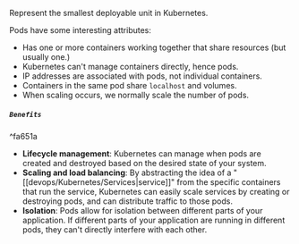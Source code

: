 Represent the smallest deployable unit in Kubernetes.

Pods have some interesting attributes:
- Has one or more containers working together that share resources (but usually one.) 
- Kubernetes can't manage containers directly, hence pods.
- IP addresses are associated with pods, not individual containers.
- Containers in the same pod share `localhost` and volumes.
- When scaling occurs, we normally scale the number of pods.

##### `Benefits`

^fa651a

- **Lifecycle management**: Kubernetes can manage when pods are created and destroyed based on the desired state of your system.
- **Scaling and load balancing**: By abstracting the idea of a "[[devops/Kubernetes/Services|service]]" from the specific containers that run the service, Kubernetes can easily scale services by creating or destroying pods, and can distribute traffic to those pods.
- **Isolation**: Pods allow for isolation between different parts of your application. If different parts of your application are running in different pods, they can't directly interfere with each other.
